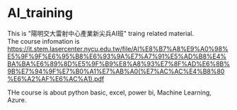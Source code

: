# AI_training
This is "陽明交大雷射中心產業新尖兵AI班" traing related material.  
The course infomation is  
 https://it.stem.lasercenter.nycu.edu.tw/file/AI%E8%B7%A8%E9%A0%98%E5%9F%9F%E6%95%B8%E6%93%9A%E7%A7%91%E5%AD%B8%E4%BA%BA%E6%89%8D%E5%9F%B9%E8%A8%93%E7%8F%AD%E6%8B%9B%E7%94%9F%E7%B0%A1%E7%AB%A0(%E7%AC%AC%E4%B8%80%E6%A2%AF%E6%AC%A1).pdf    
  
THe course is about python basic, excel, power bi, Machine Learning, Azure.
